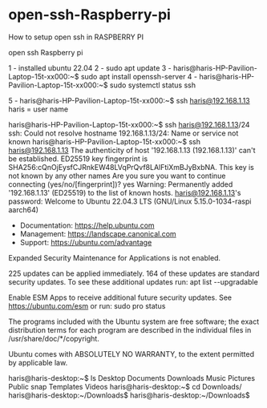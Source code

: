 # open-ssh-Raspberry-pi
How to setup open ssh in RASPBERRY PI


open ssh Raspberry pi

1 - installed ubuntu 22.04
2 - sudo apt update
3 - haris@haris-HP-Pavilion-Laptop-15t-xx000:~$ sudo apt install openssh-server 
4 - haris@haris-HP-Pavilion-Laptop-15t-xx000:~$ sudo systemctl status ssh

5 - haris@haris-HP-Pavilion-Laptop-15t-xx000:~$ ssh haris@192.168.1.13
    haris = user name
    
    
    
haris@haris-HP-Pavilion-Laptop-15t-xx000:~$ ssh haris@192.168.1.13/24
ssh: Could not resolve hostname 192.168.1.13/24: Name or service not known
haris@haris-HP-Pavilion-Laptop-15t-xx000:~$ ssh haris@192.168.1.13
The authenticity of host '192.168.1.13 (192.168.1.13)' can't be established.
ED25519 key fingerprint is SHA256:cQnOjEysfCJRnkEW48LVqPrQvf8LAlFtiXmBJyBxbNA.
This key is not known by any other names
Are you sure you want to continue connecting (yes/no/[fingerprint])? yes
Warning: Permanently added '192.168.1.13' (ED25519) to the list of known hosts.
haris@192.168.1.13's password: 
Welcome to Ubuntu 22.04.3 LTS (GNU/Linux 5.15.0-1034-raspi aarch64)

 * Documentation:  https://help.ubuntu.com
 * Management:     https://landscape.canonical.com
 * Support:        https://ubuntu.com/advantage

Expanded Security Maintenance for Applications is not enabled.

225 updates can be applied immediately.
164 of these updates are standard security updates.
To see these additional updates run: apt list --upgradable

Enable ESM Apps to receive additional future security updates.
See https://ubuntu.com/esm or run: sudo pro status


The programs included with the Ubuntu system are free software;
the exact distribution terms for each program are described in the
individual files in /usr/share/doc/*/copyright.

Ubuntu comes with ABSOLUTELY NO WARRANTY, to the extent permitted by
applicable law.

haris@haris-desktop:~$ ls
Desktop  Documents  Downloads  Music  Pictures  Public  snap  Templates  Videos
haris@haris-desktop:~$ cd Downloads/
haris@haris-desktop:~/Downloads$
haris@haris-desktop:~/Downloads$ 

